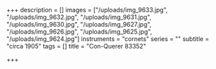 +++
description = []
images = ["/uploads/img_9633.jpg", "/uploads/img_9632.jpg", "/uploads/img_9631.jpg", "/uploads/img_9630.jpg", "/uploads/img_9627.jpg", "/uploads/img_9626.jpg", "/uploads/img_9625.jpg", "/uploads/img_9624.jpg"]
instruments = "cornets"
series = ""
subtitle = "circa 1905"
tags = []
title = "Con-Querer 83352"

+++
# 